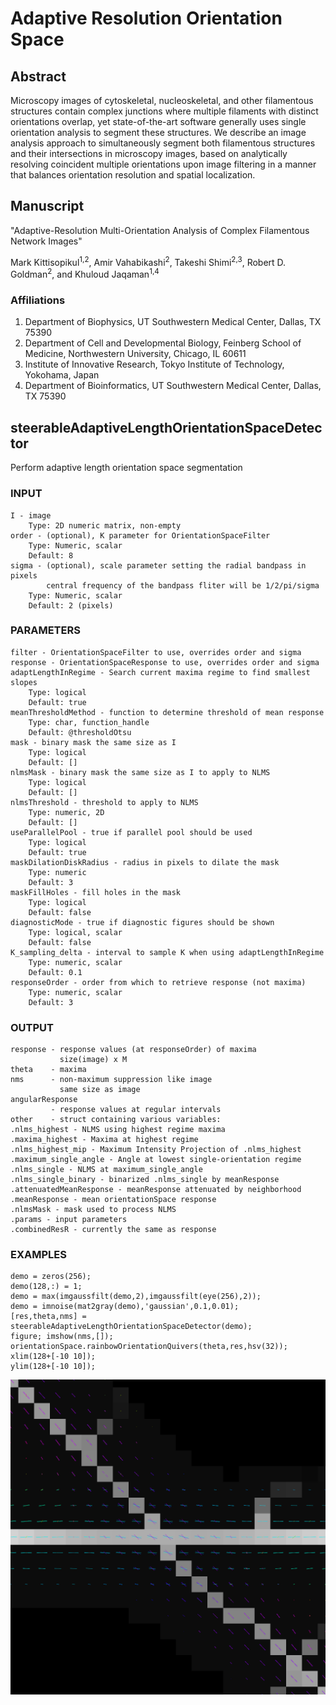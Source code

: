 # Adaptive Resolution Orientation Space

## Abstract
Microscopy images of cytoskeletal, nucleoskeletal, and other filamentous
structures contain complex junctions where multiple filaments with distinct
orientations overlap, yet state-of-the-art software generally uses single
orientation analysis to segment these structures.
We describe an image analysis approach to simultaneously segment both
filamentous structures and their intersections in microscopy images,
based on analytically resolving coincident multiple orientations upon
image filtering in a manner that balances orientation resolution and
spatial localization.


## Manuscript

"Adaptive-Resolution Multi-Orientation Analysis of Complex Filamentous Network Images"

Mark Kittisopikul<sup>1,2</sup>, Amir Vahabikashi<sup>2</sup>, Takeshi Shimi<sup>2,3</sup>, Robert D. Goldman<sup>2</sup>, and Khuloud Jaqaman<sup>1,4</sup>

### Affiliations

1. Department of Biophysics, UT Southwestern Medical Center, Dallas, TX 75390
2. Department of Cell and Developmental Biology, Feinberg School of Medicine, Northwestern University, Chicago, IL 60611
3. Institute of Innovative Research, Tokyo Institute of Technology, Yokohama, Japan
4. Department of Bioinformatics, UT Southwestern Medical Center, Dallas, TX 75390


## steerableAdaptiveLengthOrientationSpaceDetector
Perform adaptive length orientation space segmentation

### INPUT
    I - image
        Type: 2D numeric matrix, non-empty
    order - (optional), K parameter for OrientationSpaceFilter
        Type: Numeric, scalar
        Default: 8
    sigma - (optional), scale parameter setting the radial bandpass in pixels
            central frequency of the bandpass fliter will be 1/2/pi/sigma
        Type: Numeric, scalar
        Default: 2 (pixels)

### PARAMETERS
    filter - OrientationSpaceFilter to use, overrides order and sigma
    response - OrientationSpaceResponse to use, overrides order and sigma
    adaptLengthInRegime - Search current maxima regime to find smallest slopes
        Type: logical
        Default: true
    meanThresholdMethod - function to determine threshold of mean response
        Type: char, function_handle
        Default: @thresholdOtsu
    mask - binary mask the same size as I
        Type: logical
        Default: []
    nlmsMask - binary mask the same size as I to apply to NLMS
        Type: logical
        Default: []
    nlmsThreshold - threshold to apply to NLMS
        Type: numeric, 2D
        Default: []
    useParallelPool - true if parallel pool should be used
        Type: logical
        Default: true
    maskDilationDiskRadius - radius in pixels to dilate the mask 
        Type: numeric
        Default: 3
    maskFillHoles - fill holes in the mask
        Type: logical
        Default: false
    diagnosticMode - true if diagnostic figures should be shown
        Type: logical, scalar
        Default: false
    K_sampling_delta - interval to sample K when using adaptLengthInRegime
        Type: numeric, scalar
        Default: 0.1
    responseOrder - order from which to retrieve response (not maxima)
        Type: numeric, scalar
        Default: 3

### OUTPUT
    response - response values (at responseOrder) of maxima
               size(image) x M
    theta    - maxima
    nms      - non-maximum suppression like image
               same size as image
    angularResponse
             - response values at regular intervals
    other    - struct containing various variables:
    .nlms_highest - NLMS using highest regime maxima
    .maxima_highest - Maxima at highest regime
    .nlms_highest_mip - Maximum Intensity Projection of .nlms_highest
    .maximum_single_angle - Angle at lowest single-orientation regime
    .nlms_single - NLMS at maximum_single_angle
    .nlms_single_binary - binarized .nlms_single by meanResponse
    .attenuatedMeanResponse - meanResponse attenuated by neighborhood
    .meanResponse - mean orientationSpace response
    .nlmsMask - mask used to process NLMS
    .params - input parameters
    .combinedResR - currently the same as response

### EXAMPLES
    demo = zeros(256);
    demo(128,:) = 1;
    demo = max(imgaussfilt(demo,2),imgaussfilt(eye(256),2));
    demo = imnoise(mat2gray(demo),'gaussian',0.1,0.01);
    [res,theta,nms] = steerableAdaptiveLengthOrientationSpaceDetector(demo);
    figure; imshow(nms,[]);
    orientationSpace.rainbowOrientationQuivers(theta,res,hsv(32));
    xlim(128+[-10 10]);
    ylim(128+[-10 10]);

![Zoom in Demonstration of Adaptive Resolution Orientation Space and NLMS Analysis](demo/demo.png)
